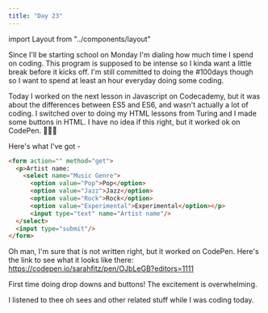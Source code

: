 ```yaml
---
title: "Day 23"
---
```

import Layout from "../components/layout"

<Layout>

Since I'll be starting school on Monday I'm dialing how much time I spend on coding. This program is supposed to be intense so I kinda want a little break
before it kicks off. I'm still committed to doing the #100days though so I want to spend at least an hour everyday doing some coding.

Today I worked on the next lesson in Javascript on Codecademy, but it was about the differences between ES5 and ES6, and wasn't actually a lot of coding. I
switched over to doing my HTML lessons from Turing and I made some buttons in HTML. I have no idea if this right, but it worked ok on CodePen. 🤷🏼‍♀️

Here's what I've got -
```HTML
<form action="" method="get">
  <p>Artist name:
    <select name="Music Genre">
      <option value="Pop">Pop</option>
      <option value="Jazz">Jazz</option>
      <option value="Rock">Rock</option>
      <option value="Experimental">Experimental</option></p>
      <input type="text" name="Artist name"/>
  </select>
  <input type="submit"/>
</form>
```
Oh man, I'm sure that is not written right, but it worked on CodePen.
Here's the link to see what it looks like there:
https://codepen.io/sarahfitz/pen/OJbLeGB?editors=1111

First time doing drop downs and buttons! The excitement is overwhelming.

I listened to thee oh sees and other related stuff while I was coding today.


</Layout>
